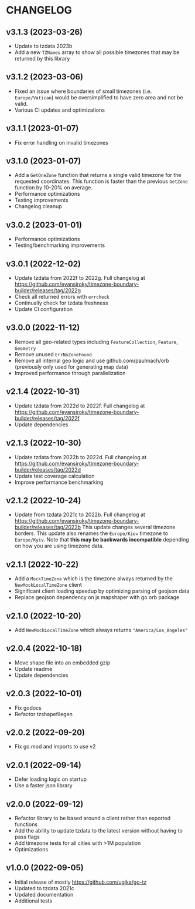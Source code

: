 CHANGELOG
=========

v3.1.3 (2023-03-26)
-------------------

 - Update to tzdata 2023b
 - Add a new `TZNames` array to show all possible timezones that may be returned by this library


v3.1.2 (2023-03-06)
-------------------

 - Fixed an issue where boundaries of small timezones (i.e. `Europe/Vatican`) would be oversimplified to have zero area and not be valid.
 - Various CI updates and optimizations


v3.1.1 (2023-01-07)
-------------------

 - Fix error handling on invalid timezones


v3.1.0 (2023-01-07)
-------------------

 - Add a `GetOneZone` function that returns a single valid timezone for the requested coordinates.  This function is faster than the previous `GetZone` function by 10-20% on average.
 - Performance optimizations
 - Testing improvements
 - Changelog cleanup


v3.0.2 (2023-01-01)
-------------------

 - Performance optimizations
 - Testing/benchmarking improvements


v3.0.1 (2022-12-02)
-------------------

 - Update tzdata from 2022f to 2022g.  Full changelog at https://github.com/evansiroky/timezone-boundary-builder/releases/tag/2022g
 - Check all returned errors with `errcheck`
 - Continually check for tzdata freshness
 - Update CI configuration


v3.0.0 (2022-11-12)
-------------------

 - Remove all geo-related types including `FeatureCollection`, `Feature`, `Geometry`
 - Remove unused `ErrNoZoneFound`
 - Remove all internal geo logic and use github.com/paulmach/orb (previously only used for generating map data)
 - Improved performance through parallelization


v2.1.4 (2022-10-31)
-------------------

 - Update tzdata from 2022d to 2022f.  Full changelog at https://github.com/evansiroky/timezone-boundary-builder/releases/tag/2022f
 - Update dependencies


v2.1.3 (2022-10-30)
-------------------

 - Update tzdata from 2022b to 2022d.  Full changelog at https://github.com/evansiroky/timezone-boundary-builder/releases/tag/2022d
 - Update test coverage calculation
 - Improve performance benchmarking


v2.1.2 (2022-10-24)
-------------------

 - Update from tzdata 2021c to 2022b.  Full changelog at https://github.com/evansiroky/timezone-boundary-builder/releases/tag/2022b
   This update changes several timezone borders.
   This update also renames the `Europe/Kiev` timezone to `Europe/Kyiv`.  Note that **this may be backwards incompatible** depending on how you are using timezone data.


v2.1.1 (2022-10-22)
-------------------

 - Add a `MockTimeZone` which is the timezone always returned by the `NewMockLocalTimeZone` client
 - Significant client loading speedup by optimizing parsing of geojson data
 - Replace geojson dependency on js mapshaper with go orb package


v2.1.0 (2022-10-20)
-------------------

 - Add `NewMockLocalTimeZone` which always returns `"America/Los_Angeles"`


v2.0.4 (2022-10-18)
-------------------

 - Move shape file into an embedded gzip
 - Update readme
 - Update dependencies


v2.0.3 (2022-10-01)
-------------------

 - Fix godocs
 - Refactor tzshapefilegen


v2.0.2 (2022-09-20)
-------------------

 - Fix go.mod and imports to use v2


v2.0.1 (2022-09-14)
-------------------

 - Defer loading logic on startup
 - Use a faster json library


v2.0.0 (2022-09-12)
-------------------

 - Refactor library to be based around a client rather than exported functions
 - Add the ability to update tzdata to the latest version without having to pass flags
 - Add timezone tests for all cities with >1M population
 - Optimizations


v1.0.0 (2022-09-05)
-------------------
 - Initial release of mostly https://github.com/ugjka/go-tz
 - Updated to tzdata 2021c
 - Updated documentation
 - Additional tests
